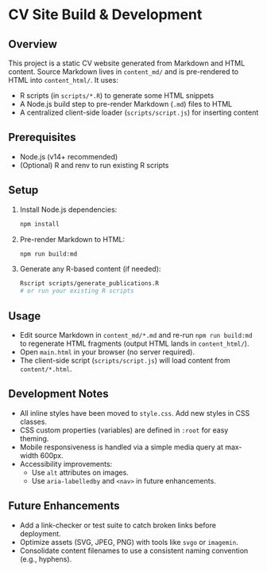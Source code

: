# CV Site Build & Development

## Overview

This project is a static CV website generated from Markdown and HTML content. Source Markdown lives in `content_md/` and is pre-rendered to HTML into `content_html/`. It uses:
- R scripts (in `scripts/*.R`) to generate some HTML snippets
- A Node.js build step to pre-render Markdown (`.md`) files to HTML
- A centralized client-side loader (`scripts/script.js`) for inserting content

## Prerequisites

- Node.js (v14+ recommended)
- (Optional) R and renv to run existing R scripts

## Setup

1. Install Node.js dependencies:
   ```bash
   npm install
   ```
2. Pre-render Markdown to HTML:
   ```bash
   npm run build:md
   ```
3. Generate any R-based content (if needed):
   ```bash
   Rscript scripts/generate_publications.R
   # or run your existing R scripts
   ```

## Usage

- Edit source Markdown in `content_md/*.md` and re-run `npm run build:md` to regenerate HTML fragments (output HTML lands in `content_html/`).
- Open `main.html` in your browser (no server required).
- The client-side script (`scripts/script.js`) will load content from `content/*.html`.

## Development Notes

- All inline styles have been moved to `style.css`. Add new styles in CSS classes.
- CSS custom properties (variables) are defined in `:root` for easy theming.
- Mobile responsiveness is handled via a simple media query at max-width 600px.
- Accessibility improvements:
  - Use `alt` attributes on images.
  - Use `aria-labelledby` and `<nav>` in future enhancements.

## Future Enhancements

- Add a link-checker or test suite to catch broken links before deployment.
- Optimize assets (SVG, JPEG, PNG) with tools like `svgo` or `imagemin`.
- Consolidate content filenames to use a consistent naming convention (e.g., hyphens).
